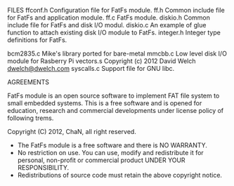 FILES
  ffconf.h   Configuration file for FatFs module.
  ff.h       Common include file for FatFs and application module.
  ff.c       FatFs module.
  diskio.h   Common include file for FatFs and disk I/O modul.
  diskio.c   An example of glue function to attach existing disk I/O module to FatFs.
  integer.h  Integer type definitions for FatFs.

  bcm2835.c  Mike's library ported for bare-metal
  mmcbb.c    Low level disk I/O module for Rasberry Pi
  vectors.s  Copyright (c) 2012 David Welch dwelch@dwelch.com
  syscalls.c Support file for GNU libc.  

AGREEMENTS

FatFs module is an open source software to implement FAT file system to
small embedded systems. This is a free software and is opened for education,
research and commercial developments under license policy of following trems.

Copyright (C) 2012, ChaN, all right reserved.

 * The FatFs module is a free software and there is NO WARRANTY.
 * No restriction on use. You can use, modify and redistribute it for
   personal, non-profit or commercial product UNDER YOUR RESPONSIBILITY.
 * Redistributions of source code must retain the above copyright notice.
